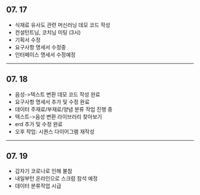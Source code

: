 
## 07. 17
- 식재료 유사도 관련 머신러닝 데모 코드 작성
- 컨설턴트님, 코치님 미팅 (3시)
- 기획서 수정
- 요구사항 명세서 수정중
- 인터페이스 명세서 수정예정

---

## 07. 18
- 음성->텍스트 변환 데모 코드 작성 완료
- 요구사항 명세서 추가 및 수정 완료
- 데이터 주재료/부재료/양념 분류 작업 진행 중
- 텍스트->음성 변환 라이브러리 찾아보기
- erd 추가 및 수정 완료
- 오후 작업: 시퀀스 다이어그램 재작성

---

## 07. 19
- 갑자기 코로나로 인해 불참
- 내일부턴 온라인으로 스크럼 참석 예정
- 데이터 분류작업 시급
